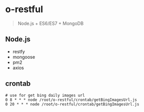# o-restful

> Node.js + ES6/ES7 + MongoDB

## Node.js
- restfy
- mongoose
- pm2
- axios

## crontab
```
# use for get bing daily images url
0 8 * * * node /root/o-restful/crontab/getBingImagesUrl.js  
0 20 * * * node /root/o-restful/crontab/getBingImagesUrl.js
```
